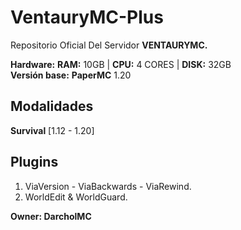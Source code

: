 # VentauryMC-Plus
Repositorio Oficial Del Servidor **VENTAURYMC.**

**Hardware:**
**RAM:** 10GB | **CPU:** 4 CORES | **DISK:** 32GB <br>
**Versión base:** **PaperMC** 1.20
## Modalidades
**Survival** [1.12 - 1.20] <br>
## Plugins
1. ViaVersion - ViaBackwards - ViaRewind. <br>
2. WorldEdit & WorldGuard. <br>

**Owner: DarcholMC**
